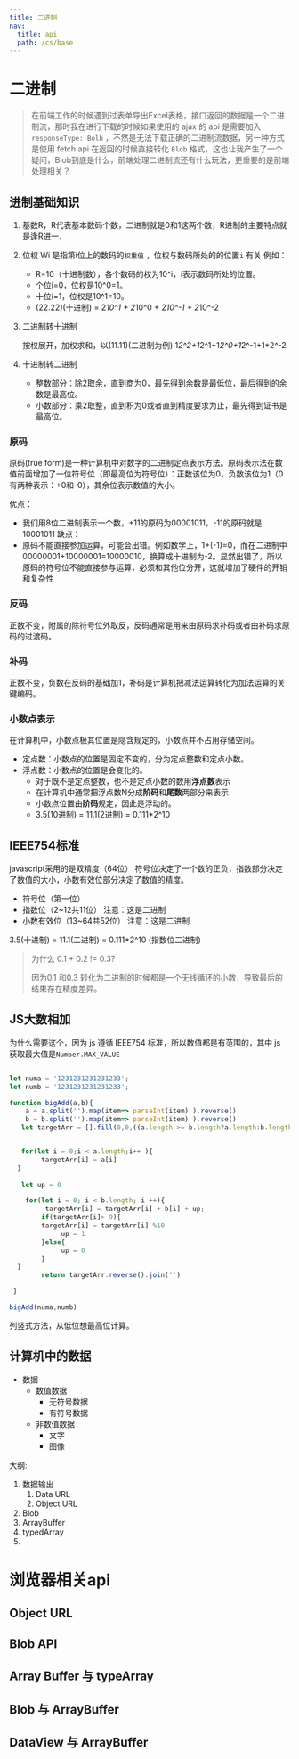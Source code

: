 ```yaml
---
title: 二进制
nav:
  title: api
  path: /cs/base
---
```


# 二进制

>在前端工作的时候遇到过表单导出Excel表格，接口返回的数据是一个二进制流，那时我在进行下载的时候如果使用的 ajax 的 api 是需要加入 `responseType: Bolb` ，不然是无法下载正确的二进制流数据，另一种方式是使用 fetch api 在返回的时候直接转化 `Blob` 格式，这也让我产生了一个疑问，Blob到底是什么，前端处理二进制流还有什么玩法，更重要的是前端处理相关？

## 进制基础知识

1. 基数R，R代表基本数码个数，二进制就是0和1这两个数，R进制的主要特点就是逢R进一，

2. 位权 Wi 是指第i位上的数码的`权重值` ，位权与数码所处的的位置`i` 有关
    例如：
    - R=10（十进制数），各个数码的权为10^i，i表示数码所处的位置。
    - 个位i=0，位权是10^0=1。
    - 十位i=1，位权是10^1=10。
    - (22.22)(十进制) = 2*10^1 + 2*10^0 + 2*10^-1 + 2*10^-2

3. 二进制转十进制

    按权展开，加权求和，以(11.11)(二进制为例)
    1*2^2+1*2^1+1*2^0+1*2^-1+1*2^-2

4. 十进制转二进制

    - 整数部分：除2取余，直到商为0，最先得到余数是最低位，最后得到的余数是最高位。
    - 小数部分：乘2取整，直到积为0或者直到精度要求为止，最先得到证书是最高位。

### 原码

原码(true form)是一种计算机中对数字的二进制定点表示方法。原码表示法在数值前面增加了一位符号位（即最高位为符号位）：正数该位为0，负数该位为1（0有两种表示：+0和-0），其余位表示数值的大小。
   
优点：
- 我们用8位二进制表示一个数，+11的原码为00001011，-11的原码就是10001011
缺点：
- 原码不能直接参加运算，可能会出错。例如数学上，1+(-1)=0，而在二进制中 00000001+10000001=10000010，换算成十进制为-2。显然出错了，所以原码的符号位不能直接参与运算，必须和其他位分开，这就增加了硬件的开销和复杂性

### 反码

正数不变，附属的除符号位外取反，反码通常是用来由原码求补码或者由补码求原码的过渡码。

### 补码

正数不变，负数在反码的基础加1，补码是计算机把减法运算转化为加法运算的关键编码。

### 小数点表示

在计算机中，小数点极其位置是隐含规定的，小数点并不占用存储空间。
- 定点数：小数点的位置是固定不变的，分为定点整数和定点小数。
- 浮点数：小数点的位置是会变化的。
  - 对于既不是定点整数，也不是定点小数的数用**浮点数**表示
  - 在计算机中通常把浮点数N分成**阶码**和**尾数**两部分来表示
  - 小数点位置由**阶码**规定，因此是浮动的。
  - 3.5(10进制) = 11.1(2进制) = 0.111*2^10

## IEEE754标准

javascript采用的是双精度（64位）
符号位决定了一个数的正负，指数部分决定了数值的大小，小数有效位部分决定了数值的精度。

- 符号位（第一位）
- 指数位（2~12共11位） 注意：这是二进制
- 小数有效位（13~64共52位） 注意：这是二进制

3.5(十进制) = 11.1(二进制) = 0.111*2^10 (指数位二进制)


> 为什么 0.1 + 0.2 != 0.3?
>
> 因为0.1 和0.3 转化为二进制的时候都是一个无线循环的小数，导致最后的结果存在精度差异。

## JS大数相加

为什么需要这个，因为 js 遵循 IEEE754 标准，所以数值都是有范围的，其中 js 获取最大值是`Number.MAX_VALUE` 

```js

let numa = '1231231231231233';
let numb = '1231231231231233';

function bigAdd(a,b){ 
    a = a.split('').map(item=> parseInt(item) ).reverse()
    b = b.split('').map(item=> parseInt(item) ).reverse()
   let targetArr = [].fill(0,0,((a.length >= b.length?a.length:b.length))+1)    


   for(let i = 0;i < a.length;i++ ){
        targetArr[i] = a[i]
  }
    
   let up = 0

    for(let i = 0; i < b.length; i ++){
         targetArr[i] = targetArr[i] + b[i] + up;
        if(targetArr[i]> 9){
        targetArr[i] = targetArr[i] %10
             up = 1
        }else{
             up = 0
        }   
  }
        return targetArr.reverse().join('')

 }

bigAdd(numa,numb)

````

列竖式方法，从低位想最高位计算。



## 计算机中的数据

- 数据
  - 数值数据
    - 无符号数据
    - 有符号数据
  - 非数值数据
    - 文字
    - 图像

大纲:
1. 数据输出
   1. Data URL
   2. Object URL
2. Blob
3. ArrayBuffer
4. typedArray
5. 

# 浏览器相关api 

## Object URL

## Blob API

## Array Buffer 与 typeArray

## Blob 与 ArrayBuffer

## DataView 与 ArrayBuffer


 

